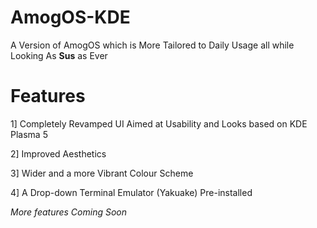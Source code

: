 # AmogOS-KDE

A Version of AmogOS which is More Tailored to Daily Usage all while Looking As **Sus** as Ever

# Features

1] Completely Revamped UI Aimed at Usability and Looks based on KDE Plasma 5

2] Improved Aesthetics

3] Wider and a more Vibrant Colour Scheme

4] A Drop-down Terminal Emulator (Yakuake) Pre-installed

*More features Coming Soon*
